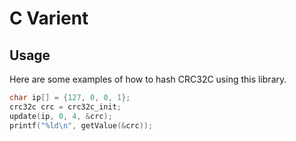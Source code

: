 C Varient
========

Usage
-----
Here are some examples of how to hash CRC32C using this library.

```C
char ip[] = {127, 0, 0, 1};
crc32c crc = crc32c_init;
update(ip, 0, 4, &crc);
printf("%ld\n", getValue(&crc));
```
